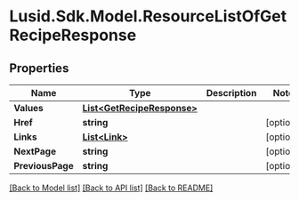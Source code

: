 
# Lusid.Sdk.Model.ResourceListOfGetRecipeResponse

## Properties

Name | Type | Description | Notes
------------ | ------------- | ------------- | -------------
**Values** | [**List&lt;GetRecipeResponse&gt;**](GetRecipeResponse.md) |  | 
**Href** | **string** |  | [optional] 
**Links** | [**List&lt;Link&gt;**](Link.md) |  | [optional] 
**NextPage** | **string** |  | [optional] 
**PreviousPage** | **string** |  | [optional] 

[[Back to Model list]](../README.md#documentation-for-models)
[[Back to API list]](../README.md#documentation-for-api-endpoints)
[[Back to README]](../README.md)

